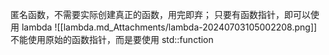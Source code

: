 匿名函数，不需要实际创建真正的函数，用完即弃；
只要有函数指针，即可以使用 lambda
![[lambda.md_Attachments/lambda-20240703105002208.png]]
不能使用原始的函数指针，而是要使用 std::function